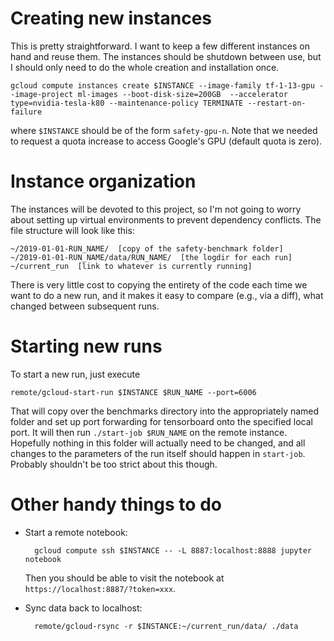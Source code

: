 # Creating new instances

This is pretty straightforward. I want to keep a few different instances on hand and reuse them. The instances should be shutdown between use, but I should only need to do the whole creation and installation once.

    gcloud compute instances create $INSTANCE --image-family tf-1-13-gpu --image-project ml-images --boot-disk-size=200GB  --accelerator type=nvidia-tesla-k80 --maintenance-policy TERMINATE --restart-on-failure

where `$INSTANCE` should be of the form `safety-gpu-n`. Note that we needed to request a quota increase to access Google's GPU (default quota is zero).


# Instance organization

The instances will be devoted to this project, so I'm not going to worry about setting up virtual environments to prevent dependency conflicts. The file structure will look like this:

    ~/2019-01-01-RUN_NAME/  [copy of the safety-benchmark folder]
    ~/2019-01-01-RUN_NAME/data/RUN_NAME/  [the logdir for each run]
    ~/current_run  [link to whatever is currently running]

There is very little cost to copying the entirety of the code each time we want to do a new run, and it makes it easy to compare (e.g., via a diff), what changed between subsequent runs.


# Starting new runs

To start a new run, just execute

    remote/gcloud-start-run $INSTANCE $RUN_NAME --port=6006

That will copy over the benchmarks directory into the appropriately named folder and set up port forwarding for tensorboard onto the specified local port. It will then run `./start-job $RUN_NAME` on the remote instance. Hopefully nothing in this folder will actually need to be changed, and all changes to the parameters of the run itself should happen in `start-job`. Probably shouldn't be too strict about this though.


# Other handy things to do

- Start a remote notebook:

        gcloud compute ssh $INSTANCE -- -L 8887:localhost:8888 jupyter notebook

  Then you should be able to visit the notebook at `https://localhost:8887/?token=xxx`.

- Sync data back to localhost:

        remote/gcloud-rsync -r $INSTANCE:~/current_run/data/ ./data
